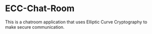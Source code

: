 # ECC-Chat-Room
This is a chatroom application that uses Elliptic Curve Cryptography to make secure communication.
